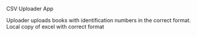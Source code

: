 CSV Uploader App 

Uploader uploads books with identification numbers in the correct format. Local copy of excel with correct format
